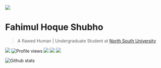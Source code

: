 ![](https://i.ibb.co/NCYptCh/banner.jpg)

# Fahimul Hoque Shubho

> A flawed Human | Undergraduate Student at [North South University](http://www.northsouth.edu/)

  ![ ](https://img.shields.io/github/followers/FHShubho?style=social) ![Profile views](https://gpvc.arturio.dev/FHShubho) ![](https://img.shields.io/website?url=https%3A%2F%2Ffhshubho.netlify.app%2F)  [![](https://img.shields.io/badge/Activity-Recent-informational)](https://fhshubho.netlify.app/activities/activities.html) ![](https://img.shields.io/twitter/url?style=social&url=https%3A%2F%2Ftwitter.com%2FFHShubho) 



![Github stats](https://github-readme-stats.vercel.app/api?username=FHShubho&show_icons=true)  